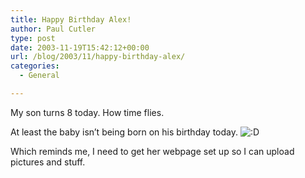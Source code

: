 ```yaml
---
title: Happy Birthday Alex!
author: Paul Cutler
type: post
date: 2003-11-19T15:42:12+00:00
url: /blog/2003/11/happy-birthday-alex/
categories:
  - General

---
```

My son turns 8 today. How time flies.

At least the baby isn&#8217;t being born on his birthday today. <img src='https://i0.wp.com/www.silwenae.net/blogs/img/smilies/icon_biggrin.gif?w=700' alt='&#58;&#68;' class='middle' data-recalc-dims="1" />

Which reminds me, I need to get her webpage set up so I can upload pictures and stuff.